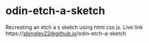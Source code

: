 # odin-etch-a-sketch
Recreating an etch a s sketch using html css js.
Live link https://sbingley22@github.io/odin-etch-a-sketch
